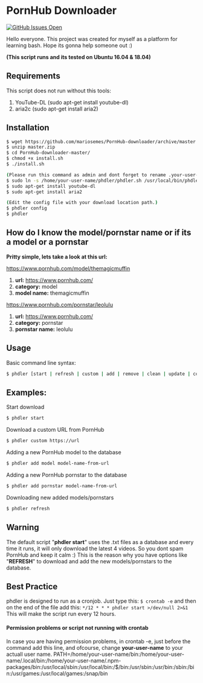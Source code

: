# PornHub Downloader

[![GitHub Issues Open](https://github-basic-badges.herokuapp.com/issues/mariosemes/PornHub-downloader.svg)]()


Hello everyone. This project was created for myself as a platform for learning bash. Hope its gonna help someone out :)

**(This script runs and its tested on Ubuntu 16.04 & 18.04)**

## Requirements
This script does not run without this tools:
1. YouTube-DL (sudo apt-get install youtube-dl)
2. aria2c (sudo apt-get install aria2)

## Installation
```bash
$ wget https://github.com/mariosemes/PornHub-downloader/archive/master.zip
$ unzip master.zip
$ cd PornHub-downloader-master/
$ chmod +x install.sh
$ ./install.sh

(Please run this command as admin and dont forget to rename .your-user-name.:)
$ sudo ln -s /home/your-user-name/phdler/phdler.sh /usr/local/bin/phdler
$ sudo apt-get install youtube-dl
$ sudo apt-get install aria2

(Edit the config file with your download location path.)
$ phdler config
$ phdler
```

## How do I know the model/pornstar name or if its a model or a pornstar
**Pritty simple, lets take a look at this url:**

https://www.pornhub.com/model/themagicmuffin

1. **url:** https://www.pornhub.com/
2. **category:** model
3. **model name:** themagicmuffin

https://www.pornhub.com/pornstar/leolulu

1. **url:** https://www.pornhub.com/
2. **category:** pornstar
3. **pornstar name:** leolulu


## Usage
Basic command line syntax:
```bash
$ phdler [start | refresh | custom | add | remove | clean | update | config | -h for help] 
```

## Examples:
Start download
```bash
$ phdler start
```

Download a custom URL from PornHub
```bash
$ phdler custom https://url
```

Adding a new PornHub model to the database
```bash
$ phdler add model model-name-from-url
```

Adding a new PornHub pornstar to the database
```bash
$ phdler add pornstar model-name-from-url
```

Downloading new added models/pornstars
```bash
$ phdler refresh
```

## Warning
The default script "**phdler start**" uses the .txt files as a database and every time it runs, it will only download the latest 4 videos. So you dont spam PornHub and keep it calm :)
This is the reason why you have options like "**REFRESH**" to download and add the new models/pornstars to the database. 

## Best Practice
phdler is designed to run as a cronjob. Just type this:
`$ crontab -e`
and then on the end of the file add this:
`*/12 * * * phdler start >/dev/null 2>&1`
This will make the script run every 12 hours.

#### Permission problems or script not running with crontab
In case you are having permission problems, in crontab -e, just before the command add this line, and ofcourse, change **your-user-name** to your actuall user name.
PATH=/home/your-user-name/bin:/home/your-user-name/.local/bin:/home/your-user-name/.npm-packages/bin:/usr/local/sbin:/usr/local/bin:/$/bin:/usr/sbin:/usr/bin:/sbin:/bin:/usr/games:/usr/local/games:/snap/bin
